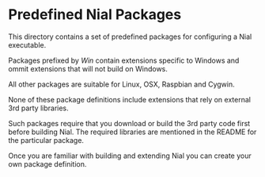# Predefined Nial Packages

This directory contains a set of predefined packages for configuring
a Nial executable.

Packages prefixed by *Win* contain extensions specific to Windows and
ommit extensions that will not build on Windows.

All other packages are suitable for Linux, OSX, Raspbian and Cygwin.

None of these package definitions include extensions that rely on 
external 3rd party libraries.

Such packages require that you download or build the 3rd party code first
before building Nial. The required libraries are mentioned in the README
for the particular package. 

Once you are familiar with building and extending Nial you can create 
your own package definition.

